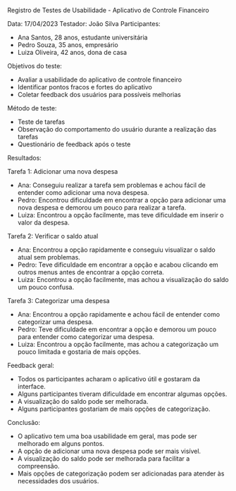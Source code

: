 Registro de Testes de Usabilidade - Aplicativo de Controle Financeiro

Data: 17/04/2023
Testador: João Silva
Participantes: 
- Ana Santos, 28 anos, estudante universitária
- Pedro Souza, 35 anos, empresário
- Luiza Oliveira, 42 anos, dona de casa

Objetivos do teste:
- Avaliar a usabilidade do aplicativo de controle financeiro
- Identificar pontos fracos e fortes do aplicativo
- Coletar feedback dos usuários para possíveis melhorias

Método de teste:
- Teste de tarefas
- Observação do comportamento do usuário durante a realização das tarefas
- Questionário de feedback após o teste

Resultados:

Tarefa 1: Adicionar uma nova despesa
- Ana: Conseguiu realizar a tarefa sem problemas e achou fácil de entender como adicionar uma nova despesa.
- Pedro: Encontrou dificuldade em encontrar a opção para adicionar uma nova despesa e demorou um pouco para realizar a tarefa.
- Luiza: Encontrou a opção facilmente, mas teve dificuldade em inserir o valor da despesa.

Tarefa 2: Verificar o saldo atual
- Ana: Encontrou a opção rapidamente e conseguiu visualizar o saldo atual sem problemas.
- Pedro: Teve dificuldade em encontrar a opção e acabou clicando em outros menus antes de encontrar a opção correta.
- Luiza: Encontrou a opção facilmente, mas achou a visualização do saldo um pouco confusa.

Tarefa 3: Categorizar uma despesa
- Ana: Encontrou a opção rapidamente e achou fácil de entender como categorizar uma despesa.
- Pedro: Teve dificuldade em encontrar a opção e demorou um pouco para entender como categorizar uma despesa.
- Luiza: Encontrou a opção facilmente, mas achou a categorização um pouco limitada e gostaria de mais opções.

Feedback geral:
- Todos os participantes acharam o aplicativo útil e gostaram da interface.
- Alguns participantes tiveram dificuldade em encontrar algumas opções.
- A visualização do saldo pode ser melhorada.
- Alguns participantes gostariam de mais opções de categorização.

Conclusão:
- O aplicativo tem uma boa usabilidade em geral, mas pode ser melhorado em alguns pontos.
- A opção de adicionar uma nova despesa pode ser mais visível.
- A visualização do saldo pode ser melhorada para facilitar a compreensão.
- Mais opções de categorização podem ser adicionadas para atender às necessidades dos usuários.
